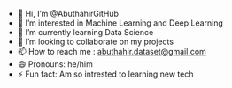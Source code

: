 - 👋 Hi, I’m @AbuthahirGitHub
- 👀 I’m interested in Machine Learning and Deep Learning
- 🌱 I’m currently learning Data Science
- 💞️ I’m looking to collaborate on my projects
- 📫 How to reach me : abuthahir.dataset@gmail.com
- 😄 Pronouns: he/him
- ⚡ Fun fact: Am so intrested to learning new tech 

<!---
AbuthahirGitHub/AbuthahirGitHub is a ✨ special ✨ repository because its `README.md` (this file) appears on your GitHub profile.
You can click the Preview link to take a look at your changes.
--->
